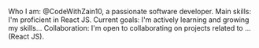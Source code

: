 Who I am: @CodeWithZain10, a passionate software developer.
Main skills: I'm proficient in React JS.
Current goals: I'm actively learning and growing my skills...
Collaboration: I'm open to collaborating on projects related to ... (React JS).

